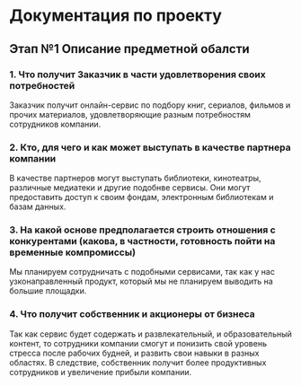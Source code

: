 # Документация по проекту

## Этап №1 Описание предметной обалсти 
### 1. Что получит Заказчик в части удовлетворения своих потребностей 

  Заказчик получит онлайн-сервис по подбору книг, сериалов, фильмов и прочих материалов, удовлетворяющие разным потребностям сотрудников компании.
  
### 2. Кто, для чего и как может выступать в качестве партнера компании

  В качестве партнеров могут выступать библиотеки, кинотеатры, различные медиатеки и другие подобнве сервисы.
  Они могут предоставить доступ к своим фондам, электронным библиотекам и базам данных. 
  
### 3. На какой основе предполагается строить отношения с конкурентами (какова, в частности, готовность пойти на временные компромиссы)  

  Мы планируем сотрудничать с подобными сервисами, так как у нас узконаправленный продукт, который мы не планируем выводить на большие площадки.
  
### 4. Что получит собственник и акционеры от бизнеса

  Так как сервис будет содержать и развлекательный, и образовательный контент, то сотрудники компании смогут и понизить свой уровень стресса после рабочих будней, 
  и развить свои навыки в разных областях. В следствие, собственник получит более продуктивных сотрудников и увеличение прибыли компании.   
  
